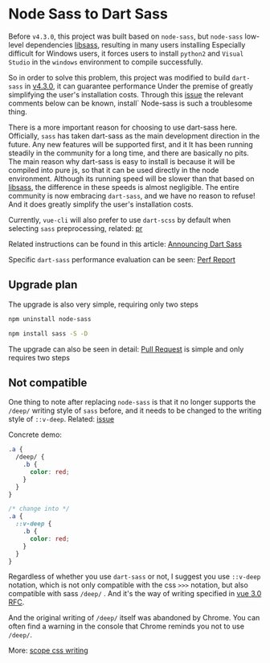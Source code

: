 # Node Sass to Dart Sass

Before `v4.3.0`, this project was built based on `node-sass`, but `node-sass` low-level dependencies [libsass](https://github.com/sass/libsass), resulting in many users installing Especially difficult for Windows users, it forces users to install `python2` and `Visual Studio` in the `windows` environment to compile successfully.

So in order to solve this problem, this project was modified to build `dart-sass` in [v4.3.0](https://github.com/PanJiaChen/doc-site/pull/3040), it can guarantee performance Under the premise of greatly simplifying the user's installation costs. Through this [issue](https://github.com/PanJiaChen/doc-site/issues?q=is%3Aissue+is%3Aopen+sort%3Aupdated-desc) the relevant comments below can be known, install` Node-sass is such a troublesome thing.

There is a more important reason for choosing to use dart-sass here. Officially, `sass` has taken dart-sass as the main development direction in the future. Any new features will be supported first, and it It has been running steadily in the community for a long time, and there are basically no pits. The main reason why dart-sass is easy to install is because it will be compiled into pure js, so that it can be used directly in the node environment. Although its running speed will be slower than that based on [libsass](https://github.com/sass/libsass), the difference in these speeds is almost negligible. The entire community is now embracing `dart-sass`, and we have no reason to refuse! And it does greatly simplify the user's installation costs.

Currently, `vue-cli` will also prefer to use `dart-scss` by default when selecting `sass` preprocessing, related: [pr](https://github.com/vuejs/vue-cli/pull/3321)

Related instructions can be found in this article: [Announcing Dart Sass](https://sass-lang.com/blog/announcing-dart-sass)

Specific `dart-sass` performance evaluation can be seen: [Perf Report](https://github.com/sass/dart-sass/blob/master/perf.md)

## Upgrade plan

The upgrade is also very simple, requiring only two steps

```bash
npm uninstall node-sass

npm install sass -S -D
```

The upgrade can also be seen in detail: [Pull Request](https://github.com/PanJiaChen/doc-site/pull/3040) is simple and only requires two steps

## Not compatible

One thing to note after replacing `node-sass` is that it no longer supports the `/deep/` writing style of `sass` before, and it needs to be changed to the writing style of `::v-deep`. Related: [issue](https://github.com/vuejs/vue-cli/issues/3399)

Concrete demo:

```css
.a {
  /deep/ {
    .b {
      color: red;
    }
  }
}

/* change into */
.a {
  ::v-deep {
    .b {
      color: red;
    }
  }
}
```

Regardless of whether you use `dart-sass` or not, I suggest you use `::v-deep` notation, which is not only compatible with the css `>>>` notation, but also compatible with sass `/deep/` . And it's the way of writing specified in [vue 3.0 RFC](https://github.com/vuejs/rfcs/blob/scoped-styles-changes/active-rfcs/0023-scoped-styles-changes.md).

And the original writing of `/deep/` itself was abandoned by Chrome. You can often find a warning in the console that Chrome reminds you not to use `/deep/`.

More: [scope css writing](https://vue-loader.vuejs.org/guide/scoped-css.html)
